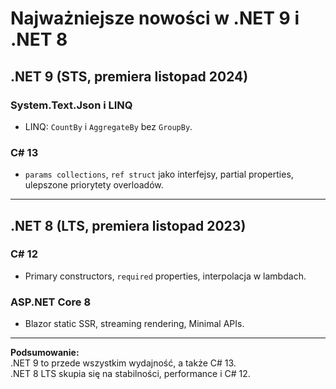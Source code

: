 # Najważniejsze nowości w .NET 9 i .NET 8

## .NET 9 (STS, premiera listopad 2024)

### System.Text.Json i LINQ
- LINQ: `CountBy` i `AggregateBy` bez `GroupBy`.

### C# 13
- `params collections`, `ref struct` jako interfejsy, partial properties, ulepszone priorytety overloadów.

---

## .NET 8 (LTS, premiera listopad 2023)

### C# 12
- Primary constructors, `required` properties, interpolacja w lambdach.

### ASP.NET Core 8
- Blazor static SSR, streaming rendering, Minimal APIs.  

---

**Podsumowanie:**  
.NET 9 to przede wszystkim wydajność, a także C# 13.  
.NET 8 LTS skupia się na stabilności, performance i C# 12.